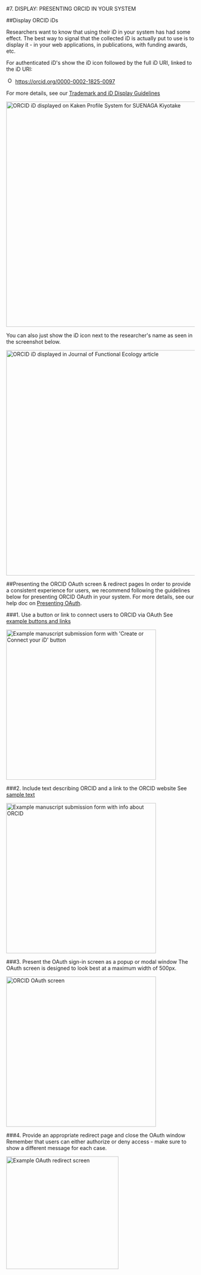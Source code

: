 #7. DISPLAY: PRESENTING ORCID IN YOUR SYSTEM

##Display ORCID iDs

Researchers want to know that using their iD in your system has had some effect. The best way to signal that the collected iD is actually put to use is to display it - in your web applications, in publications, with funding awards, etc.

For authenticated iD's show the iD icon followed by the full iD URI, linked to the iD URI:

<a href="https://orcid.org/0000-0002-1825-0097"><img alt="ORCID iD" class="icon" src="http://orcid.org/sites/default/files/images/orcid_16x16(1).gif" style="width:16px; height:16px; margin-right:4px; margin-left:4px">https://orcid.org/0000-0002-1825-0097</a>

For more details, see our [Trademark and iD Display Guidelines](https://orcid.org/trademark-and-id-display-guidelines)

<img src="../images/07_1_kaken_profile_system.png" width="600" alt="ORCID iD displayed on Kaken Profile System for SUENAGA Kiyotake" />

You can also just show the iD icon next to the researcher's name as seen in the screenshot below.

<img src="../images/07_1_Orcid_id_journal_functional_ecology.png" width="600" alt="ORCID iD displayed in Journal of Functional Ecology article" />

##Presenting the ORCID OAuth screen & redirect pages
In order to provide a consistent experience for users, we recommend following the guidelines below for presenting ORCID OAuth in your system. For more details, see our help doc on [Presenting OAuth](http://members.orcid.org/api/oauth/presenting-oauth).

###1. Use a button or link to connect users to ORCID via OAuth
See [example buttons and links](http://members.orcid.org/api/oauth/presenting-oauth#use-button)

<img src="../images/07-2_link-id-button.png" width="400" alt="Example manuscript submission form with 'Create or Connect your iD' button" />

###2. Include text describing ORCID and a link to the ORCID website
See [sample text](http://members.orcid.org/api/oauth/presenting-oauth#include-text)

<img src="../images/07-2_orcid-text.png" width="400" alt="Example manuscript submission form with info about ORCID" />

###3. Present the OAuth sign-in screen as a popup or modal window
The OAuth screen is designed to look best at a maximum width of 500px.

<img src="../images/sandbox-oauth.png" width="400" alt="ORCID OAuth screen" />

###4. Provide an appropriate redirect page and close the OAuth window
Remember that users can either authorize or deny access - make sure to show a different message for each case.

<img src="../images/07-2_redirect.png" width="300" alt="Example OAuth redirect screen" />
